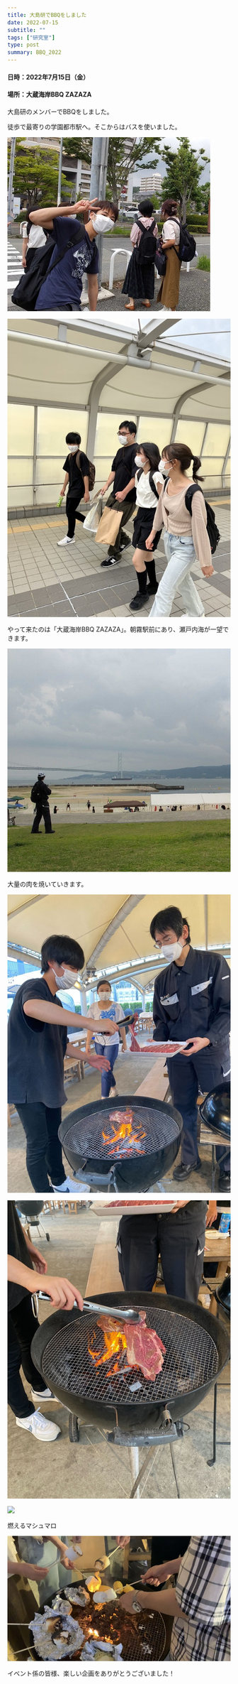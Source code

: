 ```yaml
---
title: 大島研でBBQをしました
date: 2022-07-15
subtitle: ""
tags: ["研究室"]
type: post
summary: BBQ_2022
---
```



#### 日時：2022年7月15日（金）
#### 場所：大蔵海岸BBQ ZAZAZA



大島研のメンバーでBBQをしました。

徒歩で最寄りの学園都市駅へ。そこからはバスを使いました。

![](bbq2.jpg)

![](bbq3.jpg)

やって来たのは「大蔵海岸BBQ ZAZAZA」。朝霧駅前にあり、瀬戸内海が一望できます。

![](bbq4.jpg)
  
大量の肉を焼いていきます。

![](bbq5.jpg)

![](bbq6.jpg)

![](bbq1.jpg)

燃えるマシュマロ

![](bbq7.jpg)

イベント係の皆様、楽しい企画をありがとうございました！


<!-- 1. 論文採録バージョン -->
<!-- [第一著者]さんの論文が「[学会フルネーム]」に採録されました。 -->

<!-- [公式Webページ](学会公式ページTopのURL) -->


<!-- 書誌情報。書式はPublicationsを参考。変にコードブロックとかで囲まなくてOK -->


<!-- [年月日]に発表予定 -->



<!-- 2. 論文発表済みバージョン -->
<!-- [第一著者]さんが「[学会フルネーム]」で発表しました。 -->

<!-- [公式Webページ](学会公式ページTopのURL) -->


<!-- 書誌情報。書式はPublicationsを参考。変にコードブロックとかで囲まなくてOK -->


<!-- 3. 論文受賞バージョン -->
<!-- [第一著者]さんの論文が「[学会フルネーム]」で「[受賞名]」を受賞しました -->

<!-- [公式Webページ](学会公式ページTopのURL) -->


<!-- 書誌情報。書式はPublicationsを参考。変にコードブロックとかで囲まなくてOK -->

<!-- 同学会複数名の場合は並べて良い感じにして -->